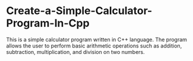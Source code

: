 # Create-a-Simple-Calculator-Program-In-Cpp
This is a simple calculator program written in C++ language. The program allows the user to perform basic arithmetic operations such as addition, subtraction, multiplication, and division on two numbers.
